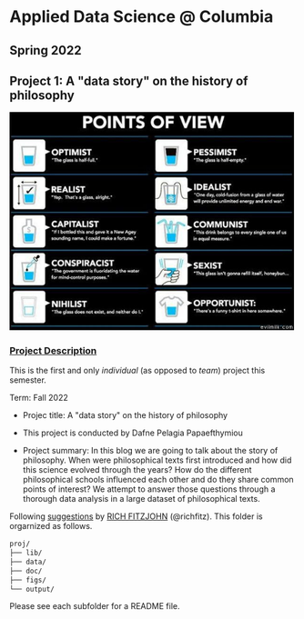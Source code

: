 # Applied Data Science @ Columbia
## Spring 2022
## Project 1: A "data story" on the history of philosophy

<img src="figs/100126-the-glass.jpeg" width="500">

### [Project Description](doc/)
This is the first and only *individual* (as opposed to *team*) project this semester. 

Term: Fall 2022

+ Projec title: A "data story" on the history of philosophy
+ This project is conducted by Dafne Pelagia Papaefthymiou

+ Project summary: In this blog we are going to talk about the story of philosophy. When were philosophical texts first introduced and how did this science evolved through the years? How do the different philosophical schools influenced each other and do they share common points of interest? We attempt to answer those questions through a thorough data analysis in a large dataset of philosophical texts.

Following [suggestions](http://nicercode.github.io/blog/2013-04-05-projects/) by [RICH FITZJOHN](http://nicercode.github.io/about/#Team) (@richfitz). This folder is orgarnized as follows.

```
proj/
├── lib/
├── data/
├── doc/
├── figs/
└── output/
```

Please see each subfolder for a README file.
